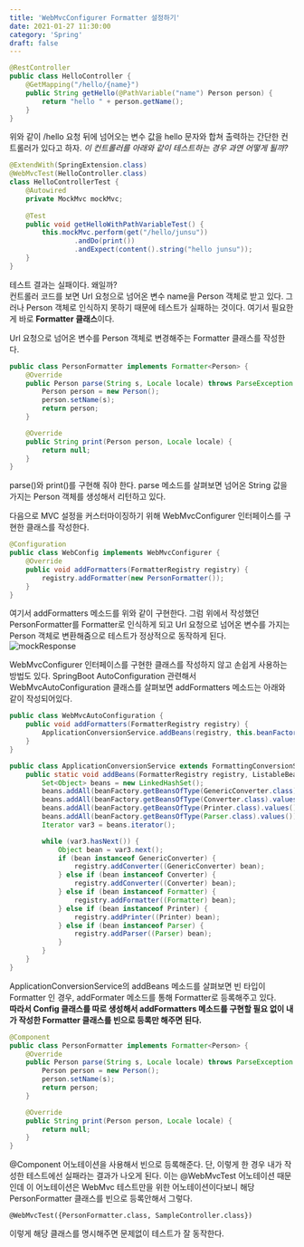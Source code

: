 ```yaml
---
title: 'WebMvcConfigurer Formatter 설정하기'
date: 2021-01-27 11:30:00
category: 'Spring'
draft: false
---
```

```java
@RestController
public class HelloController {
    @GetMapping("/hello/{name}")
    public String getHello(@PathVariable("name") Person person) {
        return "hello " + person.getName();
    }
}
```
위와 같이 /hello 요청 뒤에 넘어오는 변수 값을 hello 문자와 합쳐 출력하는 간단한 컨트롤러가 있다고 하자. 
_이 컨트롤러를 아래와 같이 테스트하는 경우 과연 어떻게 될까?_
```java
@ExtendWith(SpringExtension.class)
@WebMvcTest(HelloController.class)
class HelloControllerTest {
    @Autowired
    private MockMvc mockMvc;
    
    @Test
    public void getHelloWithPathVariableTest() {
        this.mockMvc.perform(get("/hello/junsu"))
                .andDo(print())
                .andExpect(content().string("hello junsu"));
    }
}
```
테스트 결과는 실패이다. 왜일까?  
컨트롤러 코드를 보면 Url 요청으로 넘어온 변수 name을 Person 객체로 받고 있다. 그러나 Person 객체로 인식하지 못하기 때문에 테스트가 실패하는 것이다.
여기서 필요한 게 바로 **Formatter 클래스**이다.  

Url 요청으로 넘어온 변수를 Person 객체로 변경해주는 Formatter 클래스를 작성한다.
```java
public class PersonFormatter implements Formatter<Person> {
    @Override
    public Person parse(String s, Locale locale) throws ParseException {
        Person person = new Person();
        person.setName(s);
        return person;
    }

    @Override
    public String print(Person person, Locale locale) {
        return null;
    }
}
```
parse()와 print()를 구현해 줘야 한다. parse 메소드를 살펴보면 넘어온 String 값을 가지는 Person 객체를 생성해서 리턴하고 있다.  

다음으로 MVC 설정을 커스터마이징하기 위해 WebMvcConfigurer 인터페이스를 구현한 클래스를 작성한다.
```java
@Configuration
public class WebConfig implements WebMvcConfigurer {
    @Override
    public void addFormatters(FormatterRegistry registry) {
        registry.addFormatter(new PersonFormatter());
    }
}
```
여기서 addFormatters 메소드를 위와 같이 구현한다. 그럼 위에서 작성했던 PersonFormatter를 Formatter로 인식하게 되고 Url 요청으로 넘어온 변수를 가지는 Person 객체로 변환해줌으로 테스트가 정상적으로 동작하게 된다.  
![mockResponse](/Spring/image/mockResponse.PNG)

WebMvcConfigurer 인터페이스를 구현한 클래스를 작성하지 않고 손쉽게 사용하는 방법도 있다.
SpringBoot AutoConfiguration 관련해서 WebMvcAutoConfiguration 클래스를 살펴보면 addFormatters 메소드는 아래와 같이 작성되어있다.
```java
public class WebMvcAutoConfiguration {
    public void addFormatters(FormatterRegistry registry) {
        ApplicationConversionService.addBeans(registry, this.beanFactory);
    }
}
```
```java
public class ApplicationConversionService extends FormattingConversionService {
    public static void addBeans(FormatterRegistry registry, ListableBeanFactory beanFactory) {
        Set<Object> beans = new LinkedHashSet();
        beans.addAll(beanFactory.getBeansOfType(GenericConverter.class).values());
        beans.addAll(beanFactory.getBeansOfType(Converter.class).values());
        beans.addAll(beanFactory.getBeansOfType(Printer.class).values());
        beans.addAll(beanFactory.getBeansOfType(Parser.class).values());
        Iterator var3 = beans.iterator();

        while (var3.hasNext()) {
            Object bean = var3.next();
            if (bean instanceof GenericConverter) {
                registry.addConverter((GenericConverter) bean);
            } else if (bean instanceof Converter) {
                registry.addConverter((Converter) bean);
            } else if (bean instanceof Formatter) {
                registry.addFormatter((Formatter) bean);
            } else if (bean instanceof Printer) {
                registry.addPrinter((Printer) bean);
            } else if (bean instanceof Parser) {
                registry.addParser((Parser) bean);
            }
        }
    }
}
```
ApplicationConversionService의 addBeans 메소드를 살펴보면 빈 타입이 Formatter 인 경우, addFormater 메소드를 통해 Formatter로 등록해주고 있다.   
**따라서 Config 클래스를 따로 생성해서 addFormatters 메소드를 구현할 필요 없이 내가 작성한 Formatter 클래스를 빈으로 등록만 해주면 된다.**
```java
@Component
public class PersonFormatter implements Formatter<Person> {
    @Override
    public Person parse(String s, Locale locale) throws ParseException {
        Person person = new Person();
        person.setName(s);
        return person;
    }

    @Override
    public String print(Person person, Locale locale) {
        return null;
    }
}
```
@Component 어노테이션을 사용해서 빈으로 등록해준다. 단, 이렇게 한 경우 내가 작성한 테스트에선 실패라는 결과가 나오게 된다. 이는 @WebMvcTest 어노테이션 때문인데 이 어노테이션은 WebMvc 테스트만을 위한 어노테이션이다보니 해당 PersonFormatter 클래스를 빈으로 등록안해서 그렇다.
```text
@WebMvcTest({PersonFormatter.class, SampleController.class})
```
이렇게 해당 클래스를 명시해주면 문제없이 테스트가 잘 동작한다.